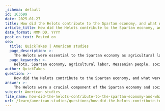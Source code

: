 ```yaml
---
_schema: default
id: 163599
date: 2025-01-27
title: How did the Helots contribute to the Spartan economy, and what were the social dynamics between them and the Spartans?
article_title: How did the Helots contribute to the Spartan economy, and what were the social dynamics between them and the Spartans?
date_format: MMM DD, YYYY
post_on_text: Posted on
seo:
  title: QuickTakes | American studies
  page_description: >-
    The Helots were essential to the Spartan economy as agricultural laborers, allowing Spartans to focus on military training, while their relationship was marked by tension, oppression, and revolts.
  page_keywords: >-
    Helots, Spartan economy, agricultural labor, Messenian people, social dynamics, Spartans, military training, economic stability, revolts, oppression, social structure, agoge system, Spartan society, subjugation
author: QuickTakes
question: >-
    How did the Helots contribute to the Spartan economy, and what were the social dynamics between them and the Spartans?
answer: >-
    The Helots were a crucial component of the Spartan economy and society, primarily serving as agricultural laborers bound to the land they worked. This subjugated population, mainly consisting of the conquered Messenian people, played a vital role in sustaining the Spartan way of life, which was heavily focused on military training and governance.\n\n### Contribution to the Spartan Economy\n\n1. **Agricultural Labor**: The Helots were responsible for the majority of agricultural production in Sparta. They worked the fields, tended livestock, and produced the food necessary to support the Spartan citizens (Spartiates) who were primarily engaged in military training. This division of labor allowed the Spartiates to dedicate their time to becoming elite warriors, which was central to Spartan culture and identity.\n\n2. **Economic Stability**: By relying on the Helots for agricultural output, Sparta was able to maintain a relatively stable food supply, which was essential for its military campaigns and the sustenance of its population. The Helots' labor enabled the Spartans to focus on their militaristic pursuits without the constant need to manage agricultural production.\n\n### Social Dynamics Between Helots and Spartans\n\n1. **Tensions and Control**: The relationship between the Helots and the Spartans was fraught with tension. The Helots significantly outnumbered the Spartiates, leading to a constant fear of rebellion among the Spartan elite. To maintain control, the Spartans implemented a system of oppression, including annual declarations of war against the Helots, which allowed them to kill any Helot without consequence. This practice was intended to instill fear and prevent uprisings.\n\n2. **Revolts**: The Helots did not passively accept their subjugation. Historical accounts indicate that they engaged in revolts, the most notable being the Second Messenian War, which was a significant uprising against Spartan rule. Such revolts highlighted the underlying social tensions and the precarious nature of Spartan dominance over the Helots.\n\n3. **Social Structure**: The presence of the Helots fundamentally altered the social structure of Sparta. The reliance on a subjugated class allowed the Spartiates to develop a unique militaristic society, characterized by the agoge system, which was a rigorous education and training program for Spartan youth. This system emphasized discipline, physical fitness, and military prowess, further entrenching the divide between the ruling Spartiates and the subjugated Helots.\n\nIn summary, the Helots were integral to the Spartan economy by providing essential agricultural labor, which allowed the Spartiates to focus on military training. However, the social dynamics between the two groups were marked by oppression, fear, and occasional rebellion, reflecting the complexities of Spartan society and governance.
subject: American studies
file_name: how-did-the-helots-contribute-to-the-spartan-economy-and-what-were-the-social-dynamics-between-them-and-the-spartans.md
url: /learn/american-studies/questions/how-did-the-helots-contribute-to-the-spartan-economy-and-what-were-the-social-dynamics-between-them-and-the-spartans
---
```


&nbsp;